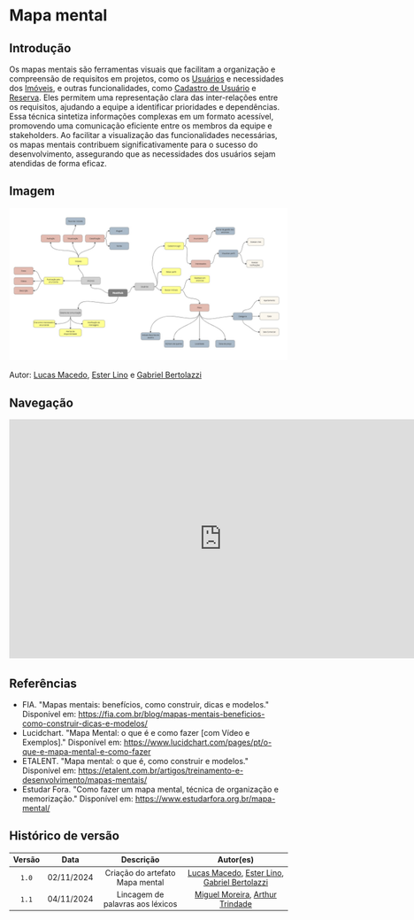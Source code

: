 # Mapa mental

## Introdução

Os mapas mentais são ferramentas visuais que facilitam a organização e compreensão de requisitos em projetos, como os [Usuários](/Base/lexicos.md?id=l04-usuário) e necessidades dos [Imóveis](/Base/lexicos.md?id=l02-imóvel), e outras funcionalidades, como [Cadastro de Usuário](/Base/lexicos.md?id=l07-cadastro-de-usuário) e [Reserva](/Base/lexicos.md?id=l09-reserva). Eles permitem uma representação clara das inter-relações entre os requisitos, ajudando a equipe a identificar prioridades e dependências. Essa técnica sintetiza informações complexas em um formato acessível, promovendo uma comunicação eficiente entre os membros da equipe e stakeholders. Ao facilitar a visualização das funcionalidades necessárias, os mapas mentais contribuem significativamente para o sucesso do desenvolvimento, assegurando que as necessidades dos usuários sejam atendidas de forma eficaz.

## Imagem

<div style="text-align: center;">
    <img src="/docs/images/mapa_mental.v2.jpg" alt="Mapa Mental" width="700px">
</div>

Autor: [Lucas Macedo](https://github.com/Luckx98), [Ester Lino](https://github.com/esteerlino) e [Gabriel Bertolazzi](https://github.com/Bertolazi)

## Navegação

<div>
<iframe width="768" height="432" src="https://miro.com/app/live-embed/uXjVLK84b0g=/?moveToViewport=-3122,-1548,4072,1842&embedId=267232619438" frameborder="0" scrolling="no" allow="fullscreen; clipboard-read; clipboard-write" allowfullscreen></iframe>
</div>

## Referências

* FIA. "Mapas mentais: benefícios, como construir, dicas e modelos." Disponível em: https://fia.com.br/blog/mapas-mentais-beneficios-como-construir-dicas-e-modelos/
* Lucidchart. "Mapa Mental: o que é e como fazer [com Vídeo e Exemplos]." Disponível em: https://www.lucidchart.com/pages/pt/o-que-e-mapa-mental-e-como-fazer
* ETALENT. "Mapa mental: o que é, como construir e modelos." Disponível em: https://etalent.com.br/artigos/treinamento-e-desenvolvimento/mapas-mentais/
* Estudar Fora. "Como fazer um mapa mental, técnica de organização e memorização." Disponível em: https://www.estudarfora.org.br/mapa-mental/

## Histórico de versão

| Versão |    Data    |           Descrição           |     Autor(es)  |
| :----: | :--------: | :---------------------------: | :------------: | 
| `1.0`  | 02/11/2024 | Criação do artefato Mapa mental | [Lucas Macedo](https://github.com/Luckx98), [Ester Lino](https://github.com/esteerlino), [Gabriel Bertolazzi](https://github.com/Bertolazi) |
| `1.1`  | 04/11/2024 | Lincagem de palavras aos léxicos      | [Miguel Moreira](https://github.com/EhOMiguel), [Arthur Trindade](https://github.com/trindadea)                                 |
